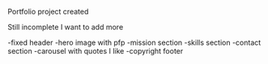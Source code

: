Portfolio project created

Still incomplete I want to add more

-fixed header
-hero image with pfp
-mission section
-skills section
-contact section
-carousel with quotes I like
-copyright footer
